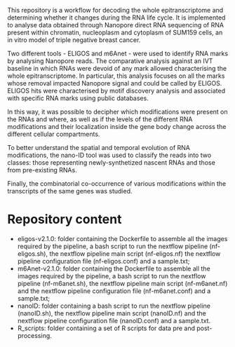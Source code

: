 This repository is a workflow for decoding the whole epitranscriptome and determining whether it changes during the RNA life cycle.
It is implemented to analyse data obtained through Nanopore direct RNA sequencing of RNA present within chromatin, nucleoplasm and cytoplasm of SUM159 cells,
an in vitro model of triple negative breast cancer. 

Two different tools - ELIGOS and m6Anet - were used to identify RNA marks by analysing Nanopore reads. 
The comparative analysis against an IVT baseline in which RNAs were devoid of any mark allowed characterising the whole epitranscriptome. In particular, 
this analysis focuses on all the marks whose removal impacted Nanopore signal and could be called by ELIGOS. 
ELIGOS hits were characterised by motif discovery analysis and associated with specific RNA marks using public databases. 

In this way, it was possible to decipher which modifications were present on the RNAs and where, as well as if the levels of the different RNA 
modifications and their localization inside the gene body change across the different cellular compartments.

To better understand the spatial and temporal evolution of RNA modifications, the nano-ID tool was used to classify the reads into two classes: 
those representing newly-synthetized nascent RNAs and those from pre-existing RNAs. 

Finally, the combinatorial co-occurrence of various modifications within the transcripts of the same genes was studied. 

# Repository content
* eligos-v2.1.0: folder containing the Dockerfile to assemble all the images required by the pipeline, a bash script to run the nextflow pipeline (nf-eligos.sh),
  the nextflow pipeline main script (nf-eligos.nf) the nextflow pipeline configuration file (nf-eligos.conf) and a sample.txt;
* m6Anet-v2.1.0: folder containing the Dockerfile to assemble all the images required by the pipeline, a bash script to run the nextflow pipeline (nf-m6anet.sh),
  the nextflow pipeline main script (nf-m6anet.nf) and the nextflow pipeline configuration file (nf-m6anet.conf) and a sample.txt;
* nanoID: folder containing a bash script to run the nextflow pipeline (nanoID.sh), the nextflow pipeline main script (nanoID.nf) and the nextflow
  pipeline configuration file (nanoID.conf) and a sample.txt.
* R_scripts: folder containing a set of R scripts for data pre and post-processing.
